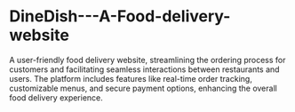 # DineDish---A-Food-delivery-website
A user-friendly food delivery website, streamlining the ordering process for customers and facilitating seamless interactions between restaurants and users. The platform includes features like real-time order tracking, customizable menus, and secure payment options, enhancing the overall food delivery experience.
